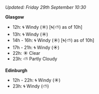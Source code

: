 *Updated: Friday 29th September 10:30*

**Glasgow**

* 12h: :cyclone: Windy (:sunny:) [:cyclone:(:partly_sunny:) as of 10h]
* 13h: :cyclone: Windy (:sunny:)
* 14h - 16h: :cyclone: Windy (:sunny:) [:cyclone:(:partly_sunny:) as of 10h]
* 17h - 21h: :cyclone: Windy (:sunny:)
* 22h: :sunny: Clear
* 23h: :partly_sunny: Partly Cloudy

**Edinburgh**

* 12h - 22h: :cyclone: Windy (:sunny:)
* 23h: :cyclone: Windy (:partly_sunny:)
